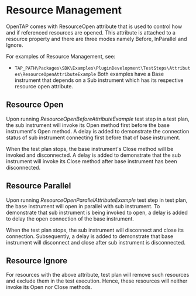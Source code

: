 Resource Management
===================
OpenTAP comes with ResourceOpen attribute that is used to control how and if referenced resources are opened. This attribute is attached to a resource property and there are three modes namely Before, InParallel and Ignore.

For examples of Resource Management, see:

-	`TAP_PATH\Packages\SDK\Examples\PluginDevelopment\TestSteps\Attributes\ResourceOpenAttributeExample`
Both examples have a Base instrument that depends on a Sub instrument which has its respective resource open attribute.

## Resource Open
Upon running *ResourceOpenBeforeAttributeExample* test step in a test plan, the sub instrument will invoke its Open method first before the base instrument's Open method. A delay is added to demonstrate the connection status of sub instrument connecting first before that of base instrument.

When the test plan stops, the base instrument's Close method will be invoked and disconnected. A delay is added to demonstrate that the sub instrument will invoke its Close method after base instrument has been disconnected.

## Resource Parallel
Upon running *ResourceOpenParallelAttributeExample* test step in test plan, the base instrument will open in parallel with sub instrument. To demonstrate that sub instrument is being invoked to open, a delay is added to delay the open connection of the base instrument.

When the test plan stops, the sub instrument will disconnect and close its connection. Subsequently, a delay is added to demonstrate that base instrument will disconnect and close after sub instrument is disconnected.

## Resource Ignore
For resources with the above attribute, test plan will remove such resources and exclude them in the test execution. Hence, these resources will neither invoke its Open nor Close methods.